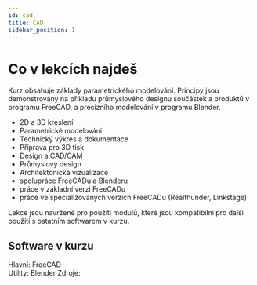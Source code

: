 ```yaml
---
id: cad
title: CAD
sidebar_position: 1
---
```


# Co v lekcích najdeš
Kurz obsahuje základy parametrického modelování. Principy jsou demonstrovány na příkladu průmyslového designu součástek a produktů v programu FreeCAD, a precizního modelování v programu Blender.

- 2D a 3D kreslení
- Parametrické modelování
- Technický výkres a dokumentace
- Příprava pro 3D tisk
- Design a CAD/CAM
- Průmyslový design
- Architektonická vizualizace
- spolupráce FreeCADu a Blenderu
- práce v základní verzi FreeCADu
- práce ve specializovaných verzích FreeCADu (Realthunder, Linkstage)

Lekce jsou navržené pro použití modulů, které jsou kompatibilní pro další použití s ostatním softwarem v kurzu.

## Software v kurzu

Hlavní: FreeCAD  
Utility: Blender
Zdroje:
